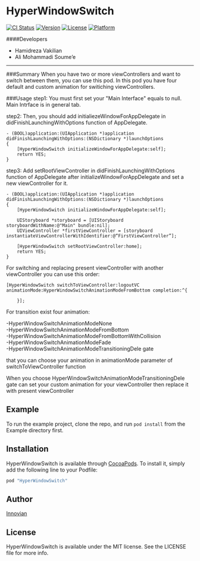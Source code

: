 # HyperWindowSwitch

[![CI Status](http://img.shields.io/travis/H.Vakilian/HyperWindowSwitch.svg?style=flat)](https://travis-ci.org/H.Vakilian/HyperWindowSwitch)
[![Version](https://img.shields.io/cocoapods/v/HyperWindowSwitch.svg?style=flat)](http://cocoapods.org/pods/HyperWindowSwitch)
[![License](https://img.shields.io/cocoapods/l/HyperWindowSwitch.svg?style=flat)](http://cocoapods.org/pods/HyperWindowSwitch)
[![Platform](https://img.shields.io/cocoapods/p/HyperWindowSwitch.svg?style=flat)](http://cocoapods.org/pods/HyperWindowSwitch)

####Developers
- Hamidreza Vakilian
- Ali Mohammadi Soume’e

------

###Summary
When you have two or more viewControllers and want to switch between them, you can use this pod. In this pod you have four default and custom animation for switiching viewControllers.  


###Usage
step1: You must first set your "Main Interface" equals to null. Main Intrface  is in general tab.

step2: Then, you should add initialiezeWindowForAppDelegate in  didFinishLaunchingWithOptions function of AppDelegate.

    - (BOOL)application:(UIApplication *)application didFinishLaunchingWithOptions:(NSDictionary *)launchOptions
    {       
    	[HyperWindowSwitch initializeWindowForAppDelegate:self];
        return YES;
    }

step3: Add setRootViewController in didFinishLaunchingWithOptions function of AppDelegate after initializeWindowForAppDelegate and set a new viewController for it.

    - (BOOL)application:(UIApplication *)application didFinishLaunchingWithOptions:(NSDictionary *)launchOptions
    {   
    	[HyperWindowSwitch initializeWindowForAppDelegate:self];
    	
    	UIStoryboard *storyboard = [UIStoryboard storyboardWithName:@"Main" bundle:nil];
    	UIViewController *firstViewController = [storyboard instantiateViewControllerWithIdentifier:@“FirstViewController”];
    	
    	[HyperWindowSwitch setRootViewController:home];
        return YES;
    }


For switching and replacing present viewController with another viewController you can use this order:

    [HyperWindowSwitch switchToViewController:logoutVC animationMode:HyperWindowSwitchAnimationModeFromBottom completion:^{
            
        }];

For transition exist four animation:

-HyperWindowSwitchAnimationModeNone    
-HyperWindowSwitchAnimationModeFromBottom     
-HyperWindowSwitchAnimationModeFromBottomWithCollision    
-HyperWindowSwitchAnimationModeFade    
-HyperWindowSwitchAnimationModeTransitioningDele     gate

that you can choose your animation in animationMode parameter of switchToViewController function

When you choose HyperWindowSwitchAnimationModeTransitioningDele     gate can set your custom animation for your viewController then replace it with present viewController


## Example

To run the example project, clone the repo, and run `pod install` from the Example directory first.

## Installation

HyperWindowSwitch is available through [CocoaPods](http://cocoapods.org). To install
it, simply add the following line to your Podfile:

```ruby
pod "HyperWindowSwitch"
```

## Author

[Innovian](http://innovian.com)

## License

HyperWindowSwitch is available under the MIT license. See the LICENSE file for more info.
